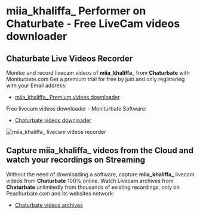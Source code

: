 # miia_khaliffa_ Performer on Chaturbate - Free LiveCam videos downloader

## Chaturbate Live Videos Recorder

Monitor and record livecam videos of **miia_khaliffa_** from **Chaturbate** with Moniturbate.com
Get a premium trial for free by just and only registering with your Email address:
* [miia_khaliffa_ Premium videos downloader](https://moniturbate.com/request-demo-licence-key.html)

Free livecam videos downloader - Moniturbate Software:
* [Chaturbate videos downloader](https://moniturbate.com/moniturbate-download-software.html)

![miia_khaliffa_ livecam videos recorder](https://peachurnet.com/templates/moniturbate-software.png)


## Capture miia_khaliffa_ videos from the Cloud and watch your recordings on Streaming

Without the need of downloading a software, capture **miia_khaliffa_** livecam videos from **Chaturbate** 100% online.
Watch Livecam archives from **Chaturbate** unlimitedly from thousands of existing recordings, only on Peachurbate.com and its websites network:
* [Chaturbate videos archives](https://peachurnet.com/)
